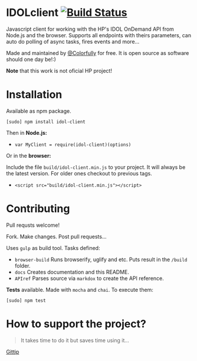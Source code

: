 # IDOLclient [![Build Status](https://travis-ci.org/ColorfullyMe/idol-client.svg)](https://travis-ci.org/ColorfullyMe/idol-client)
Javascript client for working with the HP's IDOL OnDemand API from Node.js and the browser. Supports all endpoints with theirs parameters, can auto do polling of async tasks, fires events and more...

Made and maintained by <a href="https://github.com/ColorfullyMe" target="_blank">@Colorfully</a> for free. It is open source as software should one day be!:)

**Note** that this work is not oficial HP project!
# Installation
Available as npm package.

`[sudo] npm install idol-client`

Then in **Node.js:**

- `var MyClient = require(idol-client)(options)`

Or in the **browser:**

Include the file `build/idol-client.min.js` to your project. It will always be the latest version. For older ones checkout to previous tags.

- `<script src="build/idol-client.min.js"></script>`

# Contributing
Pull requsts welcome!

Fork. Make changes. Post pull requests...

Uses `gulp` as build tool. Tasks defined:

- `browser-build`  Runs browserify, uglify and etc. Puts result in the `/build` folder.
- `docs`  Creates documentation and this README.
- `APIref`  Parses source via `markdox` to create the API reference.

**Tests** available. Made with `mocha` and `chai`. To execute them:

`[sudo] npm test`

# How to support the project?
> It takes time to do it but saves time using it...

<a href="//gittip.com/ColorfullyMe" target="_blank">Gittip</a>

